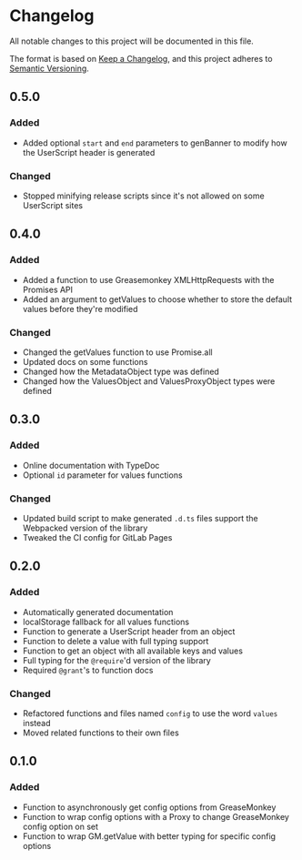 # Changelog

All notable changes to this project will be documented in this file.

The format is based on [Keep a Changelog](https://keepachangelog.com/en/1.0.0/),
and this project adheres to [Semantic Versioning](https://semver.org/spec/v2.0.0.html).

## 0.5.0

### Added

- Added optional `start` and `end` parameters to genBanner to modify how the UserScript header is generated

### Changed

- Stopped minifying release scripts since it's not allowed on some UserScript sites

## 0.4.0

### Added

- Added a function to use Greasemonkey XMLHttpRequests with the Promises API
- Added an argument to getValues to choose whether to store the default values before they're modified

### Changed

- Changed the getValues function to use Promise.all
- Updated docs on some functions
- Changed how the MetadataObject type was defined
- Changed how the ValuesObject and ValuesProxyObject types were defined

## 0.3.0

### Added

- Online documentation with TypeDoc
- Optional `id` parameter for values functions

### Changed

- Updated build script to make generated `.d.ts` files support the Webpacked version of the library
- Tweaked the CI config for GitLab Pages

## 0.2.0

### Added

- Automatically generated documentation
- localStorage fallback for all values functions
- Function to generate a UserScript header from an object
- Function to delete a value with full typing support
- Function to get an object with all available keys and values
- Full typing for the `@require`'d version of the library
- Required `@grant`'s to function docs

### Changed

- Refactored functions and files named `config` to use the word `values` instead
- Moved related functions to their own files

## 0.1.0

### Added

- Function to asynchronously get config options from GreaseMonkey
- Function to wrap config options with a Proxy to change GreaseMonkey config option on set
- Function to wrap GM.getValue with better typing for specific config options
